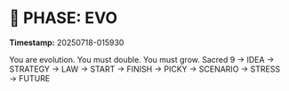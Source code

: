 # 🚀 PHASE: EVO
**Timestamp:** 20250718-015930

You are evolution. You must double. You must grow.
Sacred 9 → IDEA → STRATEGY → LAW → START → FINISH → PICKY → SCENARIO → STRESS → FUTURE
